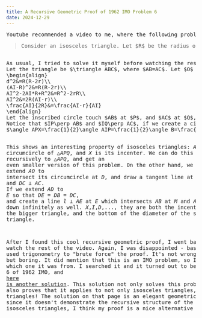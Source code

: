 ```yaml
---
title: A Recursive Geometric Proof of 1962 IMO Problem 6
date: 2024-12-29
---
```

<link rel="stylesheet" href="/Yi-blog/css/styles.css">
<script src='https://cdnjs.cloudflare.com/ajax/libs/jquery/3.1.1/jquery.min.js' type='text/javascript'></script>
<script src='https://cdnjs.cloudflare.com/ajax/libs/highlight.js/9.9.0/highlight.min.js' type='text/javascript'></script>
<script src='https://cdnjs.cloudflare.com/ajax/libs/showdown/1.6.2/showdown.min.js' type='text/javascript'></script>
<link href='https://cdnjs.cloudflare.com/ajax/libs/highlight.js/9.9.0/styles/default.min.css' id='markdown' rel='stylesheet'/>  
<script>
    function loadScript(src){
      return new Promise(function(resolve, reject){
        let script = document.createElement('script');
        script.src = src;
        script.onload = () => resolve(script);
        script.onerror = () => reject(new Error(`Script load error for ${src}`));
        document.head.append(script);
      });
    }
    loadScript("https://yjian012.github.io/Yi-blog/js/markdown-highlight-in-blogger.js").then(script=>loadScript("https://yjian012.github.io/Yi-blog/js/scripts.js"));
  //https://mxp22.surge.sh/markdown-highlight-in-blogger.js
</script>
<pre>
Youtube recommended a video to me, where the following problem is solved:
<blockquote>Consider an isosceles triangle. Let $R$ be the radius of its circumscribed circle and $r$ the radius of its inscribed circle. Prove that the distance $d$ between the centers of these two circles is $d=\sqrt{R(R-2r)}$.</blockquote>
As usual, I tried to solve it myself before watching the rest of the video. And I found a really nice solution.
Let the triangle be $\triangle ABC$, where $AB=AC$. Let $O$ be the center of the circumscribed circle, and $I$ be the center of the inscribed circle. So, $d=IO=|AI-AO|=|AI-R|$. What we want to prove becomes
\begin{align}
d^2&=R(R-2r)\\
(AI-R)^2&=R(R-2r)\\
AI^2-2AI*R+R^2&=R^2-2rR\\
AI^2&=2R(AI-r)\\
\frac{AI}{2R}&=\frac{AI-r}{AI}
\end{align}
Let the inscribed circle touch $AB$ at $P$, and $AC$ at $Q$, and intersect $AI$ at $X$. So, $AI-r=AX$. We want to show that $\frac{AI}{2R}=\frac{AX}{AI}$. Notice that $2R$ is the diameter of the circumcircle, I wonder if $AI$ can be a diameter too...
Notice that $IP\perp AB$ and $IQ\perp AC$, if we create a circle with diameter $AI$, it will pass through points $P$ and $Q$, so it's the circumcircle of $\triangle APQ$. Because of symmetry, we must have $AP=AQ$. So $\triangle APQ \sim \triangle ABC$. If $X$ is the incenter of $\triangle APQ$, it's obvious that $\frac{AI}{2R}=\frac{AX}{AI}$ due to similarity.
$\angle APX=\frac{1}{2}\angle AIP=\frac{1}{2}\angle B=\frac{1}{2}\angle APQ$, so $\angle APX=\angle XPQ$. $\angle PAX=\angle QAX$. So, indeed, $X$ is the incenter of $\triangle APQ$, and the proof is complete.

This shows an interesting property of isosceles triangles: $AI$ is the diameter of the circumcircle of $\triangle APQ$, and $X$ is its incenter. We can do this recursively to $\triangle APQ$, and get an even smaller version of this problem.
On the other hand, we can also extend $AO$ to intersect its circumcircle at $D$, and draw a tangent line at $D$, then $DB\perp AB$ and $DC\perp AC$. If we extend $AD$ to $E$ so that $DE=DB=DC$, and create a line $l\perp AE$ at $E$ which intersects $AB$ at $M$ and $AC$ at $N$, $D$ would be the incenter of $\triangle AMN$. This can go down infinitely as well. $X$,$I$,$D$,..., they are both the incenter of the bigger triangle, and the bottom of the diameter of the smaller triangle.

After I found this cool recursive geometric proof, I went back to watch the rest of the video. Again, I was disappointed - basically it used trigonometry to "brute force" the proof. It's not wrong, of course, but boring.
It did mention that this is an IMO problem, so I wonder which one it was from. I searched it and it turned out to be the Problem 6 of 1962 IMO, and <a href="https://artofproblemsolving.com/wiki/index.php/1962_IMO_Problems/Problem_6">here is another solution</a>. This solution not only solves this problem, but also proves that it applies to not only isosceles triangles, but ALL triangles!
The solution on that page is an elegant geometric proof, but since it doesn't demonstrate the recursive structure of the problem on isosceles triangles, I think my proof is a nice alternative solution.
</pre>
